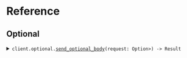 # Reference
## Optional
<details><summary><code>client.optional.<a href="/src/api/resources/optional/client.rs">send_optional_body</a>(request: Option<std::collections::HashMap<String, serde_json::Value>>) -> Result<String, ApiError></code></summary>
<dl>
<dd>

#### 🔌 Usage

<dl>
<dd>

<dl>
<dd>

```rust
use seed_objects_with_imports::prelude::*;

#[tokio::main]
async fn main() {
    let config = ClientConfig {
        ..Default::default()
    };
    let client = ObjectsWithImportsClient::new(config).expect("Failed to build client");
    client
        .optional
        .send_optional_body(
            &Some(HashMap::from([(
                "string".to_string(),
                serde_json::json!({"key":"value"}),
            )])),
            None,
        )
        .await;
}
```
</dd>
</dl>
</dd>
</dl>


</dd>
</dl>
</details>
